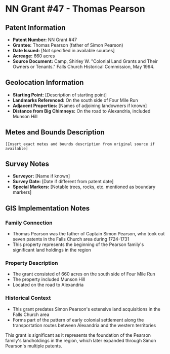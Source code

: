 # NN Grant #47 - Thomas Pearson

## Patent Information
- **Patent Number:** NN Grant #47
- **Grantee:** Thomas Pearson (father of Simon Pearson)
- **Date Issued:** [Not specified in available sources]
- **Acreage:** 660 acres
- **Source Document:** Camp, Shirley W. "Colonial Land Grants and Their Owners or Tenants." Falls Church Historical Commission, May 1994.

## Geolocation Information
- **Starting Point:** [Description of starting point]
- **Landmarks Referenced:** On the south side of Four Mile Run
- **Adjacent Properties:** [Names of adjoining landowners if known]
- **Distance from Big Chimneys:** On the road to Alexandria, included Munson Hill

## Metes and Bounds Description
```
[Insert exact metes and bounds description from original source if available]
```

## Survey Notes
- **Surveyor:** [Name if known]
- **Survey Date:** [Date if different from patent date]
- **Special Markers:** [Notable trees, rocks, etc. mentioned as boundary markers]

## GIS Implementation Notes

### Family Connection
- Thomas Pearson was the father of Captain Simon Pearson, who took out seven patents in the Falls Church area during 1724-1731
- This property represents the beginning of the Pearson family's significant land holdings in the region

### Property Description
- The grant consisted of 660 acres on the south side of Four Mile Run
- The property included Munson Hill
- Located on the road to Alexandria

### Historical Context
- This grant predates Simon Pearson's extensive land acquisitions in the Falls Church area
- Forms part of the pattern of early colonial settlement along the transportation routes between Alexandria and the western territories

This grant is significant as it represents the foundation of the Pearson family's landholdings in the region, which later expanded through Simon Pearson's multiple patents. 